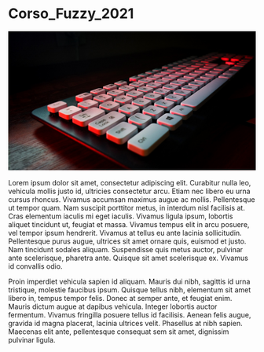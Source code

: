 # Corso_Fuzzy_2021


![](Keyboard.jpg)


Lorem ipsum dolor sit amet, consectetur adipiscing elit. Curabitur nulla leo, vehicula mollis justo id, ultricies consectetur arcu. Etiam nec libero eu urna cursus rhoncus. Vivamus accumsan maximus augue ac mollis. Pellentesque ut tempor quam. Nam suscipit porttitor metus, in interdum nisl facilisis at. Cras elementum iaculis mi eget iaculis. Vivamus ligula ipsum, lobortis aliquet tincidunt ut, feugiat et massa. Vivamus tempus elit in arcu posuere, vel tempor ipsum hendrerit. Vivamus at tellus eu ante lacinia sollicitudin. Pellentesque purus augue, ultrices sit amet ornare quis, euismod et justo. Nam tincidunt sodales aliquam. Suspendisse quis metus auctor, pulvinar ante scelerisque, pharetra ante. Quisque sit amet scelerisque ex. Vivamus id convallis odio.

Proin imperdiet vehicula sapien id aliquam. Mauris dui nibh, sagittis id urna tristique, molestie faucibus ipsum. Quisque tellus nibh, elementum sit amet libero in, tempus tempor felis. Donec at semper ante, et feugiat enim. Mauris dictum augue at dapibus vehicula. Integer lobortis auctor fermentum. Vivamus fringilla posuere tellus id facilisis. Aenean felis augue, gravida id magna placerat, lacinia ultrices velit. Phasellus at nibh sapien. Maecenas elit ante, pellentesque consequat sem sit amet, dignissim pulvinar ligula.
